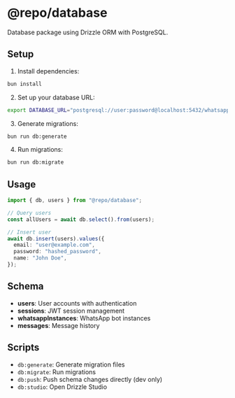 # @repo/database

Database package using Drizzle ORM with PostgreSQL.

## Setup

1. Install dependencies:

```bash
bun install
```

2. Set up your database URL:

```bash
export DATABASE_URL="postgresql://user:password@localhost:5432/whatsapp_bot"
```

3. Generate migrations:

```bash
bun run db:generate
```

4. Run migrations:

```bash
bun run db:migrate
```

## Usage

```typescript
import { db, users } from "@repo/database";

// Query users
const allUsers = await db.select().from(users);

// Insert user
await db.insert(users).values({
  email: "user@example.com",
  password: "hashed_password",
  name: "John Doe",
});
```

## Schema

- **users**: User accounts with authentication
- **sessions**: JWT session management
- **whatsappInstances**: WhatsApp bot instances
- **messages**: Message history

## Scripts

- `db:generate`: Generate migration files
- `db:migrate`: Run migrations
- `db:push`: Push schema changes directly (dev only)
- `db:studio`: Open Drizzle Studio
